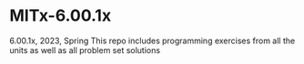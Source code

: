 # MITx-6.00.1x
6.00.1x, 2023, Spring
This repo includes programming exercises from all the units 
as well as all problem set solutions
